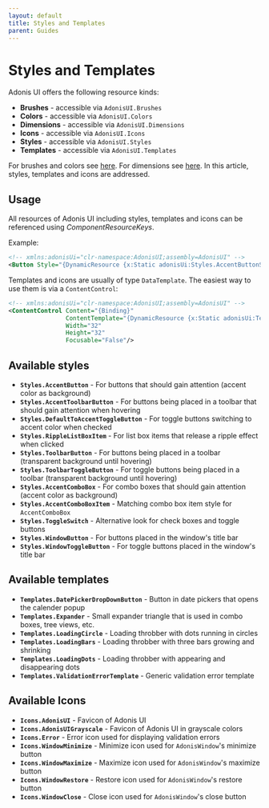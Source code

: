 ```yaml
---
layout: default
title: Styles and Templates
parent: Guides
---
```


# Styles and Templates

Adonis UI offers the following resource kinds:

- **Brushes** - accessible via `AdonisUI.Brushes`
- **Colors** - accessible via `AdonisUI.Colors`
- **Dimensions** - accessible via `AdonisUI.Dimensions`
- **Icons** - accessible via `AdonisUI.Icons`
- **Styles** - accessible via `AdonisUI.Styles`
- **Templates** - accessible via `AdonisUI.Templates`

For brushes and colors see [here](colors-and-brushes.md). For dimensions see [here](dimensions.md). In this article, styles, templates and icons are addressed.

## Usage

All resources of Adonis UI including styles, templates and icons can be referenced using *ComponentResourceKeys*.

Example:

```xml
<!-- xmlns:adonisUi="clr-namespace:AdonisUI;assembly=AdonisUI" -->
<Button Style="{DynamicResource {x:Static adonisUi:Styles.AccentButtonStyle}}"/>
```

Templates and icons are usually of type `DataTemplate`. The easiest way to use them is via a `ContentControl`:

```xml
<!-- xmlns:adonisUi="clr-namespace:AdonisUI;assembly=AdonisUI" -->
<ContentControl Content="{Binding}"
                ContentTemplate="{DynamicResource {x:Static adonisUi:Templates.LoadingCircle}}"
                Width="32"
                Height="32"
                Focusable="False"/>
```

## Available styles

- **`Styles.AccentButton`** - For buttons that should gain attention (accent color as background)
- **`Styles.AccentToolbarButton`** - For buttons being placed in a toolbar that should gain attention when hovering
- **`Styles.DefaultToAccentToggleButton`** - For toggle buttons switching to accent color when checked
- **`Styles.RippleListBoxItem`** - For list box items that release a ripple effect when clicked
- **`Styles.ToolbarButton`** - For buttons being placed in a toolbar (transparent background until hovering)
- **`Styles.ToolbarToggleButton`** - For toggle buttons being placed in a toolbar (transparent background until hovering)
- **`Styles.AccentComboBox`** - For combo boxes that should gain attention (accent color as background)
- **`Styles.AccentComboBoxItem`** - Matching combo box item style for `AccentComboBox`
- **`Styles.ToggleSwitch`** - Alternative look for check boxes and toggle buttons
- **`Styles.WindowButton`** - For buttons placed in the window's title bar
- **`Styles.WindowToggleButton`** - For toggle buttons placed in the window's title bar

## Available templates

- **`Templates.DatePickerDropDownButton`** - Button in date pickers that opens the calender popup
- **`Templates.Expander`** - Small expander triangle that is used in combo boxes, tree views, etc.
- **`Templates.LoadingCircle`** - Loading throbber with dots running in circles
- **`Templates.LoadingBars`** - Loading throbber with three bars growing and shrinking
- **`Templates.LoadingDots`** - Loading throbber with appearing and disappearing dots
- **`Templates.ValidationErrorTemplate`** - Generic validation error template

## Available Icons

- **`Icons.AdonisUI`** - Favicon of Adonis UI
- **`Icons.AdonisUIGrayscale`** - Favicon of Adonis UI in grayscale colors
- **`Icons.Error`** - Error icon used for displaying validation errors
- **`Icons.WindowMinimize`** - Minimize icon used for `AdonisWindow`'s minimize button
- **`Icons.WindowMaximize`** - Maximize icon used for `AdonisWindow`'s maximize button
- **`Icons.WindowRestore`** - Restore icon used for `AdonisWindow`'s restore button
- **`Icons.WindowClose`** - Close icon used for `AdonisWindow`'s close button
